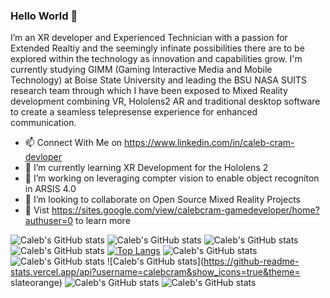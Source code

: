 ### Hello World 👋
I’m an XR developer and Experienced Technician with a passion for Extended Realtiy and the seemingly infinate possibilities there are to be explored within the technology as innovation and capabilities grow. I'm currently studying GIMM (Gaming Interactive Media and Mobile Technology) at Boise State University and leading the BSU NASA SUITS research team through which I have been exposed to Mixed Reality development combining VR, Hololens2 AR and traditional desktop software to create a seamless telepresense experience for enhanced communication. 

- 📫 Connect With Me on https://www.linkedin.com/in/caleb-cram-devloper
- 🌱 I’m currently learning XR Development for the Hololens 2
- 🔭 I’m working on leveraging compter vision to enable object recogniton in ARSIS 4.0
- 👯 I’m looking to collaborate on Open Source Mixed Reality Projects
- 💬 Vist https://sites.google.com/view/calebcram-gamedeveloper/home?authuser=0 to learn more 
<!--
**calebcram/calebcram** is a ✨ _special_ ✨ repository because its `README.md` (this file) appears on your GitHub profile.

Here are some ideas to get you started:

- 🔭 I’m currently working on ...
- 🌱 I’m currently learning ...
- 👯 I’m looking to collaborate on ...
- 🤔 I’m looking for help with ...
- 💬 Ask me about ...
- 📫 How to reach me: ...
- 😄 Pronouns: ...
- ⚡ Fun fact: ...
-->
![Caleb's GitHub stats](https://github-readme-stats.vercel.app/api?username=calebcram&show_icons=true&theme=gruvbox)
![Caleb's GitHub stats](https://github-readme-stats.vercel.app/api?username=calebcram&show_icons=true&theme=nightowl)
![Caleb's GitHub stats](https://github-readme-stats.vercel.app/api?username=calebcram&show_icons=true&theme=great-gatsby)
![Caleb's GitHub stats](https://github-readme-stats.vercel.app/api?username=calebcram&show_icons=true&theme=gotham)
[![Top Langs](https://github-readme-stats.vercel.app/api/top-langs/?username=calebcram&langs_count=6&layout=compact&theme=cobalt)](https://github.com/calebcram/github-readme-stats)
![Caleb's GitHub stats](https://github-readme-stats.vercel.app/api?username=calebcram&show_icons=true&theme=yeblu)
![Caleb's GitHub stats](https://github-readme-stats.vercel.app/api?username=calebcram&show_icons=true&theme=blueberry)
![Caleb's GitHub stats](https://github-readme-stats.vercel.app/api?username=calebcram&show_icons=true&theme= slateorange)
![Caleb's GitHub stats](https://github-readme-stats.vercel.app/api?username=calebcram&show_icons=true&theme=kacho)
![Caleb's GitHub stats](https://github-readme-stats.vercel.app/api?username=calebcram&show_icons=true&theme=outrun)

